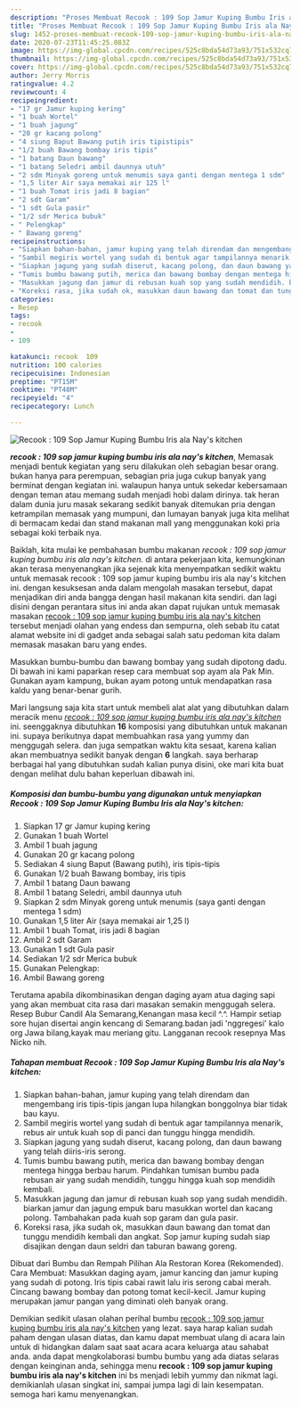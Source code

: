 ```yaml
---
description: "Proses Membuat Recook : 109 Sop Jamur Kuping Bumbu Iris ala Nay&amp;#39;s kitchen yang praktis"
title: "Proses Membuat Recook : 109 Sop Jamur Kuping Bumbu Iris ala Nay&amp;#39;s kitchen yang praktis"
slug: 1452-proses-membuat-recook-109-sop-jamur-kuping-bumbu-iris-ala-nay-and-39-s-kitchen-yang-praktis
date: 2020-07-23T11:45:25.083Z
image: https://img-global.cpcdn.com/recipes/525c8bda54d73a93/751x532cq70/recook-109-sop-jamur-kuping-bumbu-iris-ala-nays-kitchen-foto-resep-utama.jpg
thumbnail: https://img-global.cpcdn.com/recipes/525c8bda54d73a93/751x532cq70/recook-109-sop-jamur-kuping-bumbu-iris-ala-nays-kitchen-foto-resep-utama.jpg
cover: https://img-global.cpcdn.com/recipes/525c8bda54d73a93/751x532cq70/recook-109-sop-jamur-kuping-bumbu-iris-ala-nays-kitchen-foto-resep-utama.jpg
author: Jerry Morris
ratingvalue: 4.2
reviewcount: 4
recipeingredient:
- "17 gr Jamur kuping kering"
- "1 buah Wortel"
- "1 buah jagung"
- "20 gr kacang polong"
- "4 siung Baput Bawang putih iris tipistipis"
- "1/2 buah Bawang bombay iris tipis"
- "1 batang Daun bawang"
- "1 batang Seledri ambil daunnya utuh"
- "2 sdm Minyak goreng untuk menumis saya ganti dengan mentega 1 sdm"
- "1,5 liter Air saya memakai air 125 l"
- "1 buah Tomat iris jadi 8 bagian"
- "2 sdt Garam"
- "1 sdt Gula pasir"
- "1/2 sdr Merica bubuk"
- " Pelengkap"
- " Bawang goreng"
recipeinstructions:
- "Siapkan bahan-bahan, jamur kuping yang telah direndam dan mengembang iris tipis-tipis jangan lupa hilangkan bonggolnya biar tidak bau kayu."
- "Sambil megiris wortel yang sudah di bentuk agar tampilannya menarik, rebus air untuk kuah sop di panci dan tunggu hingga mendidih."
- "Siapkan jagung yang sudah diserut, kacang polong, dan daun bawang yang telah diiris-iris serong."
- "Tumis bumbu bawang putih, merica dan bawang bombay dengan mentega hingga berbau harum. Pindahkan tumisan bumbu pada rebusan air yang sudah mendidih, tunggu hingga kuah sop mendidih kembali."
- "Masukkan jagung dan jamur di rebusan kuah sop yang sudah mendidih. biarkan jamur dan jagung empuk baru masukkan wortel dan kacang polong. Tambahakan pada kuah sop garam dan gula pasir."
- "Koreksi rasa, jika sudah ok, masukkan daun bawang dan tomat dan tunggu mendidih kembali dan angkat. Sop jamur kuping sudah siap disajikan dengan daun seldri dan taburan bawang goreng."
categories:
- Resep
tags:
- recook
- 
- 109

katakunci: recook  109 
nutrition: 100 calories
recipecuisine: Indonesian
preptime: "PT15M"
cooktime: "PT48M"
recipeyield: "4"
recipecategory: Lunch

---
```



![Recook : 109 Sop Jamur Kuping Bumbu Iris ala Nay&#39;s kitchen](https://img-global.cpcdn.com/recipes/525c8bda54d73a93/751x532cq70/recook-109-sop-jamur-kuping-bumbu-iris-ala-nays-kitchen-foto-resep-utama.jpg)

<b><i>recook : 109 sop jamur kuping bumbu iris ala nay&#39;s kitchen</i></b>, Memasak menjadi bentuk kegiatan yang seru dilakukan oleh sebagian besar orang. bukan hanya para perempuan, sebagian pria juga cukup banyak yang berminat dengan kegiatan ini. walaupun hanya untuk sekedar kebersamaan dengan teman atau memang sudah menjadi hobi dalam dirinya. tak heran dalam dunia juru masak sekarang sedikit banyak ditemukan pria dengan ketrampilan memasak yang mumpuni, dan lumayan banyak juga kita melihat di bermacam kedai dan stand makanan mall yang menggunakan koki pria sebagai koki terbaik nya.

Baiklah, kita mulai ke pembahasan bumbu makanan <i>recook : 109 sop jamur kuping bumbu iris ala nay&#39;s kitchen</i>. di antara pekerjaan kita, kemungkinan akan terasa menyenangkan jika sejenak kita menyempatkan sedikit waktu untuk memasak recook : 109 sop jamur kuping bumbu iris ala nay&#39;s kitchen ini. dengan kesuksesan anda dalam mengolah masakan tersebut, dapat menjadikan diri anda bangga dengan hasil makanan kita sendiri. dan lagi disini dengan perantara situs ini anda akan dapat rujukan untuk memasak masakan <u>recook : 109 sop jamur kuping bumbu iris ala nay&#39;s kitchen</u> tersebut menjadi olahan yang endess dan sempurna, oleh sebab itu catat alamat website ini di gadget anda sebagai salah satu pedoman kita dalam memasak masakan baru yang endes.

Masukkan bumbu-bumbu dan bawang bombay yang sudah dipotong dadu. Di bawah ini kami paparkan resep cara membuat sop ayam ala Pak Min. Gunakan ayam kampung, bukan ayam potong untuk mendapatkan rasa kaldu yang benar-benar gurih.


Mari langsung saja kita start untuk membeli alat alat yang dibutuhkan dalam meracik menu <u><i>recook : 109 sop jamur kuping bumbu iris ala nay&#39;s kitchen</i></u> ini. seenggaknya dibutuhkan <b>16</b> komposisi yang dibutuhkan untuk makanan ini. supaya berikutnya dapat membuahkan rasa yang yummy dan menggugah selera. dan juga sempatkan waktu kita sesaat, karena kalian akan membuatnya sedikit banyak dengan <b>6</b> langkah. saya berharap berbagai hal yang dibutuhkan sudah kalian punya disini, oke mari kita buat dengan melihat dulu bahan keperluan dibawah ini.

<!--inarticleads1-->

##### Komposisi dan bumbu-bumbu yang digunakan untuk menyiapkan Recook : 109 Sop Jamur Kuping Bumbu Iris ala Nay&#39;s kitchen:

1. Siapkan 17 gr Jamur kuping kering
1. Gunakan 1 buah Wortel
1. Ambil 1 buah jagung
1. Gunakan 20 gr kacang polong
1. Sediakan 4 siung Baput (Bawang putih), iris tipis-tipis
1. Gunakan 1/2 buah Bawang bombay, iris tipis
1. Ambil 1 batang Daun bawang
1. Ambil 1 batang Seledri, ambil daunnya utuh
1. Siapkan 2 sdm Minyak goreng untuk menumis (saya ganti dengan mentega 1 sdm)
1. Gunakan 1,5 liter Air (saya memakai air 1,25 l)
1. Ambil 1 buah Tomat, iris jadi 8 bagian
1. Ambil 2 sdt Garam
1. Gunakan 1 sdt Gula pasir
1. Sediakan 1/2 sdr Merica bubuk
1. Gunakan  Pelengkap:
1. Ambil  Bawang goreng


Terutama apabila dikombinasikan dengan daging ayam atua daging sapi yang akan membuat cita rasa dari masakan semakin menggugah selera. Resep Bubur Candil Ala Semarang,Kenangan masa kecil ^.^. Hampir setiap sore hujan disertai angin kencang di Semarang.badan jadi &#39;nggregesi&#39; kalo org Jawa bilang,kayak mau meriang gitu. Langganan recook resepnya Mas Nicko nih. 

<!--inarticleads2-->

##### Tahapan membuat Recook : 109 Sop Jamur Kuping Bumbu Iris ala Nay&#39;s kitchen:

1. Siapkan bahan-bahan, jamur kuping yang telah direndam dan mengembang iris tipis-tipis jangan lupa hilangkan bonggolnya biar tidak bau kayu.
1. Sambil megiris wortel yang sudah di bentuk agar tampilannya menarik, rebus air untuk kuah sop di panci dan tunggu hingga mendidih.
1. Siapkan jagung yang sudah diserut, kacang polong, dan daun bawang yang telah diiris-iris serong.
1. Tumis bumbu bawang putih, merica dan bawang bombay dengan mentega hingga berbau harum. Pindahkan tumisan bumbu pada rebusan air yang sudah mendidih, tunggu hingga kuah sop mendidih kembali.
1. Masukkan jagung dan jamur di rebusan kuah sop yang sudah mendidih. biarkan jamur dan jagung empuk baru masukkan wortel dan kacang polong. Tambahakan pada kuah sop garam dan gula pasir.
1. Koreksi rasa, jika sudah ok, masukkan daun bawang dan tomat dan tunggu mendidih kembali dan angkat. Sop jamur kuping sudah siap disajikan dengan daun seldri dan taburan bawang goreng.


Dibuat dari Bumbu dan Rempah Pilihan Ala Restoran Korea (Rekomended). Cara Membuat: Masukkan daging ayam, jamur kancing dan jamur kuping yang sudah di potong. Iris tipis cabai rawit lalu iris serong cabai merah. Cincang bawang bombay dan potong tomat kecil-kecil. Jamur kuping merupakan jamur pangan yang diminati oleh banyak orang. 

Demikian sedikit ulasan olahan perihal bumbu <u>recook : 109 sop jamur kuping bumbu iris ala nay&#39;s kitchen</u> yang lezat. saya harap kalian sudah paham dengan ulasan diatas, dan kamu dapat membuat ulang di acara lain untuk di hidangkan dalam saat saat acara acara keluarga atau sahabat anda. anda dapat mengkolaborasi bumbu bumbu yang ada diatas selaras dengan keinginan anda, sehingga menu <b>recook : 109 sop jamur kuping bumbu iris ala nay&#39;s kitchen</b> ini bs menjadi lebih yummy dan nikmat lagi. demikianlah ulasan singkat ini, sampai jumpa lagi di lain kesempatan. semoga hari kamu menyenangkan.
